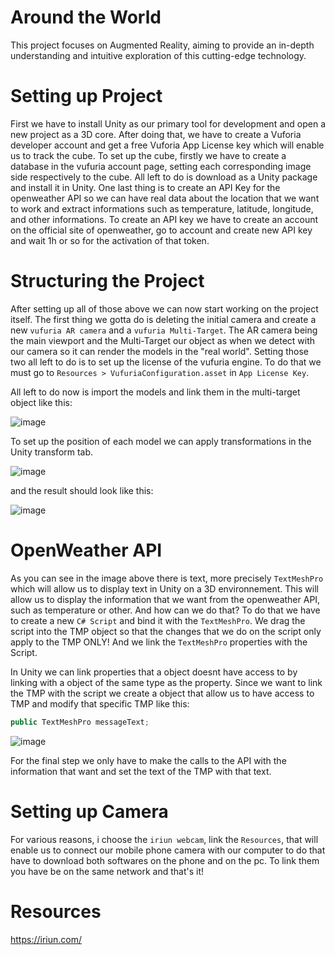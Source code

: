 # Around the World

This project focuses on Augmented Reality, aiming to provide an in-depth understanding and intuitive exploration of this cutting-edge technology.

# Setting up Project

First we have to install Unity as our primary tool for development and open a new project as a 3D core. After doing that, we have to create a Vuforia developer account and get a free Vuforia App License key which will enable us to track the cube.
To set up the cube, firstly we have to create a database in the vufuria account page, setting each corresponding image side respectively to the cube. All left to do is download as a Unity package and install it in Unity. One last thing is to create an API Key for the 
openweather API so we can have real data about the location that we want to work and extract informations such as temperature, latitude, longitude, and other informations. To create an API key we have to create an account on the official site of openweather, go to account and 
create new API key and wait 1h or so for the activation of that token.

# Structuring the Project

After setting up all of those above we can now start working on the project itself. The first thing we gotta do is deleting the initial camera and create a new ```vufuria AR camera``` and a ```vufuria Multi-Target```. The AR camera being the main viewport and the Multi-Target
our object as when we detect with our camera so it can render the models in the "real world". Setting those two all left to do is to set up the license of the vufuria engine. To do that we must go to ```Resources > VufuriaConfiguration.asset``` in ```App License Key```.

All left to do now is import the models and link them in the multi-target object like this:

![image](https://github.com/user-attachments/assets/f8f07182-762f-46be-b3d0-32720b599718)

To set up the position of each model we can apply transformations in the Unity transform tab.

![image](https://github.com/user-attachments/assets/ce5dee0d-b959-4f5a-9b7c-2dfced84ecad)

and the result should look like this:

![image](https://github.com/user-attachments/assets/e4c9ceb2-34e4-4fd9-bcfa-66d4cfc8bcac)

# OpenWeather API

As you can see in the image above there is text, more precisely ```TextMeshPro``` which will allow us to display text in Unity on a 3D environnement. This will allow us to display the information that we want from the openweather API, such as temperature or other. And how can we do that? To do that we have to create a new ```C# Script``` and bind it with the ```TextMeshPro```. We drag the script into the TMP object so that the changes that we do on the script only apply to the TMP ONLY! And we link the ```TextMeshPro``` properties with the Script.

In Unity we can link properties that a object doesnt have access to by linking with a object of the same type as the property. Since we want to link the TMP with the script we create a object that allow us to have access to TMP and modify that specific TMP like this:

```C#
public TextMeshPro messageText;
```

![image](https://github.com/user-attachments/assets/3e10d625-cc11-48ef-944d-ede01ef6f957)

For the final step we only have to make the calls to the API with the information that want and set the text of the TMP with that text.

# Setting up Camera

For various reasons, i choose the ```iriun webcam```, link the ```Resources```, that will enable us to connect our mobile phone camera with our computer to do that have to download both softwares on the phone and on the pc. To link them you have be on the same network and that's it!

# Resources

<https://iriun.com/>






